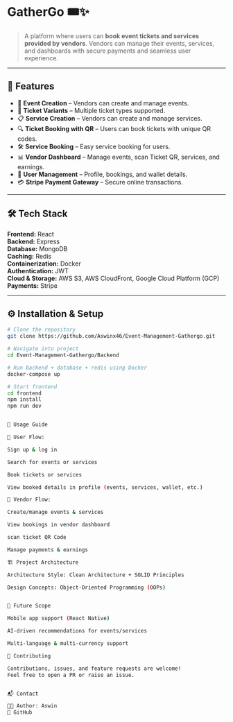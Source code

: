 # GatherGo 🎟️✨  

> A platform where users can **book event tickets and services provided by vendors**. Vendors can manage their events, services, and dashboards with secure payments and seamless user experience.  

---

## 📌 Features  
- 🎉 **Event Creation** – Vendors can create and manage events.  
- 🎫 **Ticket Variants** – Multiple ticket types supported.  
- 📋 **Service Creation** – Vendors can create and manage services.  
- 🔍 **Ticket Booking with QR** – Users can book tickets with unique QR codes.  
- 🛠️ **Service Booking** – Easy service booking for users.  
- 📊 **Vendor Dashboard** – Manage events, scan Ticket QR, services, and earnings.  
- 👤 **User Management** – Profile, bookings, and wallet details.  
- 💳 **Stripe Payment Gateway** – Secure online transactions.  

---

## 🛠️ Tech Stack  

**Frontend:** React  
**Backend:** Express  
**Database:** MongoDB  
**Caching:** Redis  
**Containerization:** Docker  
**Authentication:** JWT  
**Cloud & Storage:** AWS S3, AWS CloudFront, Google Cloud Platform (GCP)  
**Payments:** Stripe  

---

## ⚙️ Installation & Setup  

```bash
# Clone the repository  
git clone https://github.com/Aswinx46/Event-Management-Gathergo.git  

# Navigate into project  
cd Event-Management-Gathergo/Backend  

# Run backend + database + redis using Docker  
docker-compose up  

# Start frontend  
cd frontend  
npm install  
npm run dev  


🚀 Usage Guide

👥 User Flow:

Sign up & log in

Search for events or services

Book tickets or services

View booked details in profile (events, services, wallet, etc.)

🏪 Vendor Flow:

Create/manage events & services

View bookings in vendor dashboard

scan ticket QR Code

Manage payments & earnings

🏗️ Project Architecture

Architecture Style: Clean Architecture + SOLID Principles

Design Concepts: Object-Oriented Programming (OOPs)


📌 Future Scope

Mobile app support (React Native)

AI-driven recommendations for events/services

Multi-language & multi-currency support

🤝 Contributing

Contributions, issues, and feature requests are welcome!
Feel free to open a PR or raise an issue.


📬 Contact

👨‍💻 Author: Aswin
🔗 GitHub
